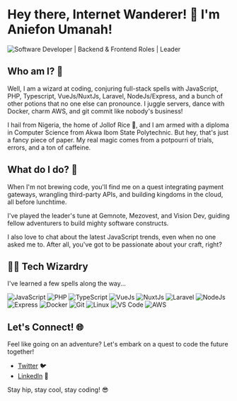 # Hey there, Internet Wanderer! 👋 I'm Aniefon Umanah!

![Software Developer | Backend & Frontend Roles | Leader](banner.png)

## Who am I? 🤔

Well, I am a wizard at coding, conjuring full-stack spells with JavaScript, PHP, Typescript, VueJs/NuxtJs, Laravel, NodeJs/Express, and a bunch of other potions that no one else can pronounce. I juggle servers, dance with Docker, charm AWS, and git commit like nobody's business!

I hail from Nigeria, the home of Jollof Rice 🍚, and I am armed with a diploma in Computer Science from Akwa Ibom State Polytechnic. But hey, that's just a fancy piece of paper. My real magic comes from a potpourri of trials, errors, and a ton of caffeine.

## What do I do? 🚀

When I'm not brewing code, you'll find me on a quest integrating payment gateways, wrangling third-party APIs, and building kingdoms in the cloud, all before lunchtime.

I've played the leader's tune at Gemnote, Mezovest, and Vision Dev, guiding fellow adventurers to build mighty software constructs.

I also love to chat about the latest JavaScript trends, even when no one asked me to. After all, you've got to be passionate about your craft, right?

## 🧙‍♂️ Tech Wizardry

I've learned a few spells along the way...

![JavaScript](https://img.shields.io/badge/-JavaScript-black?style=flat-square&logo=javascript)
![PHP](https://img.shields.io/badge/-PHP-black?style=flat-square&logo=php)
![TypeScript](https://img.shields.io/badge/-TypeScript-black?style=flat-square&logo=typescript)
![VueJs](https://img.shields.io/badge/-Vue.js-black?style=flat-square&logo=vue.js)
![NuxtJs](https://img.shields.io/badge/-Nuxt.js-black?style=flat-square&logo=nuxt.js)
![Laravel](https://img.shields.io/badge/-Laravel-black?style=flat-square&logo=laravel)
![NodeJs](https://img.shields.io/badge/-Node.js-black?style=flat-square&logo=node.js)
![Express](https://img.shields.io/badge/-Express-black?style=flat-square&logo=express)
![Docker](https://img.shields.io/badge/-Docker-black?style=flat-square&logo=docker)
![Git](https://img.shields.io/badge/-Git-black?style=flat-square&logo=git)
![Linux](https://img.shields.io/badge/-Linux-black?style=flat-square&logo=linux)
![VS Code](https://img.shields.io/badge/-VS%20Code-black?style=flat-square&logo=visual-studio-code)
![AWS](https://img.shields.io/badge/-AWS-black?style=flat-square&logo=amazon-aws)

## Let's Connect! 🌐

Feel like going on an adventure? Let's embark on a quest to code the future together!

- [Twitter](https://twitter.com/your_twitter_handle) 🐦
- [LinkedIn](https://linkedin.com/in/your_linkedin_profile) 💼

Stay hip, stay cool, stay coding! 😎
